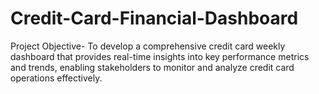 # Credit-Card-Financial-Dashboard
Project Objective- To develop a comprehensive credit card weekly dashboard that provides real-time insights into key performance metrics and trends, enabling stakeholders to monitor and analyze credit card operations effectively.
